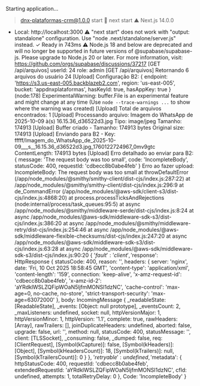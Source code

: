 Starting application...
> dnx-plataformas-crm@1.0.0 start

> next start
   ▲ Next.js 14.0.0
   - Local:        http://localhost:3000
 ⚠ "next start" does not work with "output: standalone" configuration. Use "node .next/standalone/server.js" instead.
 ✓ Ready in 743ms
⚠️  Node.js 18 and below are deprecated and will no longer be supported in future versions of @supabase/supabase-js. Please upgrade to Node.js 20 or later. For more information, visit: https://github.com/orgs/supabase/discussions/37217
[GET /api/arquivos] userId: 24 role: admin
[GET /api/arquivos] Retornando 6 arquivos do usuário 24
[Upload] Configuração B2: {
  endpoint: 'https://s3.us-east-005.backblazeb2.com',
  region: 'us-east-005',
  bucket: 'appdnxplataformas',
  hasKeyId: true,
  hasAppKey: true
}
(node:178) ExperimentalWarning: buffer.File is an experimental feature and might change at any time
(Use `node --trace-warnings ...` to show where the warning was created)
[Upload] Total de arquivos encontrados: 1
[Upload] Processando arquivo: Imagem do WhatsApp de 2025-10-09 à(s) 16.15.36_d36522d3.jpg Tipo: image/jpeg Tamanho: 174913
[Upload] Buffer criado - Tamanho: 174913 bytes Original size: 174913
[Upload] Enviando para B2 - Key: fffff/Imagem_do_WhatsApp_de_2025-10-09___s__16.15.36_d36522d3.jpg_1760122724967_0mv9gtc ContentLength: 174913 bytes
[Upload] Erro detalhado ao enviar para B2: {
  message: 'The request body was too small',
  code: 'IncompleteBody',
  statusCode: 400,
  requestId: 'cdbecc8b0abe4feb'
}
Erro ao fazer upload: IncompleteBody: The request body was too small
    at throwDefaultError (/app/node_modules/@smithy/smithy-client/dist-cjs/index.js:287:22)
    at /app/node_modules/@smithy/smithy-client/dist-cjs/index.js:296:9
    at de_CommandError (/app/node_modules/@aws-sdk/client-s3/dist-cjs/index.js:4868:20)
    at process.processTicksAndRejections (node:internal/process/task_queues:95:5)
    at async /app/node_modules/@smithy/middleware-serde/dist-cjs/index.js:8:24
    at async /app/node_modules/@aws-sdk/middleware-sdk-s3/dist-cjs/index.js:386:20
    at async /app/node_modules/@smithy/middleware-retry/dist-cjs/index.js:254:46
    at async /app/node_modules/@aws-sdk/middleware-flexible-checksums/dist-cjs/index.js:247:20
    at async /app/node_modules/@aws-sdk/middleware-sdk-s3/dist-cjs/index.js:63:28
    at async /app/node_modules/@aws-sdk/middleware-sdk-s3/dist-cjs/index.js:90:20 {
  '$fault': 'client',
  '$response': HttpResponse {
    statusCode: 400,
    reason: '',
    headers: {
      server: 'nginx',
      date: 'Fri, 10 Oct 2025 18:58:45 GMT',
      'content-type': 'application/xml',
      'content-length': '159',
      connection: 'keep-alive',
      'x-amz-request-id': 'cdbecc8b0abe4feb',
      'x-amz-id-2': 'aYRdklWSLZQFipWOaN5ljfmMONSI1dzNC',
      'cache-control': 'max-age=0, no-cache, no-store',
      'strict-transport-security': 'max-age=63072000'
    },
    body: IncomingMessage {
      _readableState: [ReadableState],
      _events: [Object: null prototype],
      _eventsCount: 2,
      _maxListeners: undefined,
      socket: null,
      httpVersionMajor: 1,
      httpVersionMinor: 1,
      httpVersion: '1.1',
      complete: true,
      rawHeaders: [Array],
      rawTrailers: [],
      joinDuplicateHeaders: undefined,
      aborted: false,
      upgrade: false,
      url: '',
      method: null,
      statusCode: 400,
      statusMessage: '',
      client: [TLSSocket],
      _consuming: false,
      _dumped: false,
      req: [ClientRequest],
      [Symbol(kCapture)]: false,
      [Symbol(kHeaders)]: [Object],
      [Symbol(kHeadersCount)]: 18,
      [Symbol(kTrailers)]: null,
      [Symbol(kTrailersCount)]: 0
    }
  },
  '$retryable': undefined,
  '$metadata': {
    httpStatusCode: 400,
    requestId: 'cdbecc8b0abe4feb',
    extendedRequestId: 'aYRdklWSLZQFipWOaN5ljfmMONSI1dzNC',
    cfId: undefined,
    attempts: 1,
    totalRetryDelay: 0
  },
  Code: 'IncompleteBody'
}